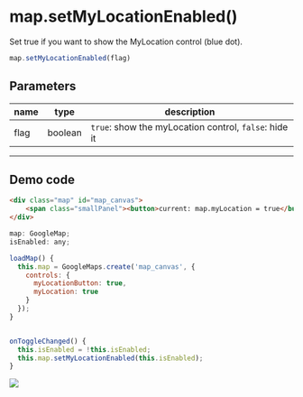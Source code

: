 # map.setMyLocationEnabled()

Set true if you want to show the MyLocation control (blue dot).

```typescript
map.setMyLocationEnabled(flag)
```

## Parameters

name   | type    | description
-------|---------|---------------------------------------
flag   | boolean | `true`: show the myLocation control, `false`: hide it

----------------------------------------------------------------------------------------------------------

## Demo code

```html
<div class="map" id="map_canvas">
    <span class="smallPanel"><button>current: map.myLocation = true</button></span>
</div>
```

```js
map: GoogleMap;
isEnabled: any;

loadMap() {
  this.map = GoogleMaps.create('map_canvas', {
    controls: {
      myLocationButton: true,
      myLocation: true
    }
  });
}


onToggleChanged() {
  this.isEnabled = !this.isEnabled;
  this.map.setMyLocationEnabled(this.isEnabled);
}
```

![](image.gif)
